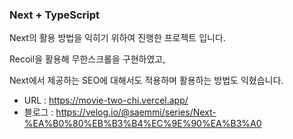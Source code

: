 ### Next + TypeScript

Next의 활용 방법을 익히기 위하여 진행한 프로젝트 입니다.

Recoil을 활용해 무한스크롤을 구현하였고,

Next에서 제공하는 SEO에 대해서도 적용하며 활용하는 방법도 익혔습니다.

- URL : https://movie-two-chi.vercel.app/
- 블로그 : https://velog.io/@saemmi/series/Next-%EA%B0%80%EB%B3%B4%EC%9E%90%EA%B3%A0
